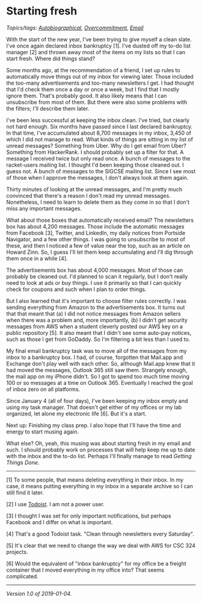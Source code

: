 Starting fresh
==============

*Topics/tags: [Autobiographical](index-autobiographical), [Overcommitment](index-overcommitment), [Email](index-email)*

With the start of the new year, I've been trying to give myself a clean
slate.  I've once again declared inbox bankruptcy [1].  I've dusted off
my to-do list manager [2] and thrown away most of the items on my lists
so that I can start fresh.  Where did things stand?

Some months ago, at the recommendation of a friend, I set up rules to
automatically move things out of my inbox for viewing later.  Those
included the too-many advertisements and too-many newsletters I get.
I had thought that I'd check them once a day or once a week, but I find
that I mostly ignore them.  That's probably good.  It also likely means
that I can unsubscribe from most of them.  But there were also some
problems with the filters; I'll describe them later.

I've been less successful at keeping the inbox clean.  I've tried, but
clearly not hard enough.  Six months have passed since I last declared
bankruptcy.  In that time, I've accumulated about 8,700 messages in my inbox,
3,450 of which I did not manage to read.  What kinds of things are
sitting in my list of unread messages?    Something from Uber.  Why do I
get email from Uber?  Something from HackerRank.  I should probably set
up a filter for that.  A message I received twice but only read once.
A bunch of messages to the racket-users mailing list.  I thought I'd
been keeping those cleaned out.  I guess not.  A bunch of messages to
the SIGCSE mailing list.  Since I see most of those when I approve the
messages, I don't always look at them again.  

Thirty minutes of looking at the unread messages, and I'm pretty
much convinced that there's a reason I don't read my unread messages.
Nonetheless, I need to learn to delete them as they come in so that I
don't miss any important messages.

What about those boxes that automatically received email?  The newsletters
box has about 4,200 messages.  Those include the automatic messages
from Facebook [3], Twitter, and LinkedIn, my daily notices from Portside
Navigator, and a few other things.  I was going to unsubscribe to most
of these, and then I noticed a few of value near the top, such as an
article on Howard Zinn.  So, I guess I'll let them keep accumulating
and I'll dig through them once in a while [4].

The advertisements box has about 4,000 messages.  Most of those can
probably be cleaned out.  I'd planned to scan it regularly, but I don't
really need to look at ads or buy things.  I use it primarily so that
I can quickly check for coupons and such when I plan to order things.

But I also learned that it's important to choose filter rules correctly.
I was sending everything from Amazon to the advertisements box.  It turns
out that that meant that (a) I did not notice messages from Amazon sellers
when there was a problem and, more importantly, (b) I didn't get security
messages from AWS when a student cleverly posted our AWS key on a public
repository [5].  It also meant that I didn't see some auto-pay notices,
such as those I get from GoDaddy.  So I'm filtering a bit less than I
used to.

My final email bankruptcy task was to move all of the messages from my
inbox to a bankruptcy box.  I had, of course, forgotten that Mail.app and
Exchange don't play well with each other.  So, although Mail.app knew that
it had moved the messages, Outlook 365 still saw them.  Strangely enough,
the mail app on my iPhone didn't.  So I got to spend too much time moving
100 or so messages at a time on Outlook 365.  Eventually I reached the
goal of inbox zero on all platforms.

Since January 4 (all of four days), I've been keeping my inbox empty and
using my task manager.  That doesn't get either of my offices or my lab
organized, let alone my electronic life [6].  But it's a start.

Next up: Finishing my class prep.  I also hope that I'll have the time
and energy to start musing again.

What else?  Oh, yeah, this musing was about starting fresh in my email
and such.  I should probably work on processes that will help keep me up
to date with the inbox and the to-do list.  Perhaps I'll finally manage
to read _Getting Things Done_.

---

[1] To some people, that means deleting everything in their inbox.  In
my case, it means putting everything in my inbox in a separate archive
so I can still find it later.

[2] I use [Todoist](https://todoist.com/).  I am not a power user.

[3] I thought I was set for only important notifications, but perhaps
Facebook and I differ on what is important.

[4] That's a good Todoist task.  "Clean through newsletters every Saturday".

[5] It's clear that we need to change the way we deal with AWS for
CSC 324 projects.

[6] Would the equivalent of "inbox bankruptcy" for my office be a
freight container that I moved everything in my office into?  That seems
complicated.

---

*Version 1.0 of 2019-01-04.*
